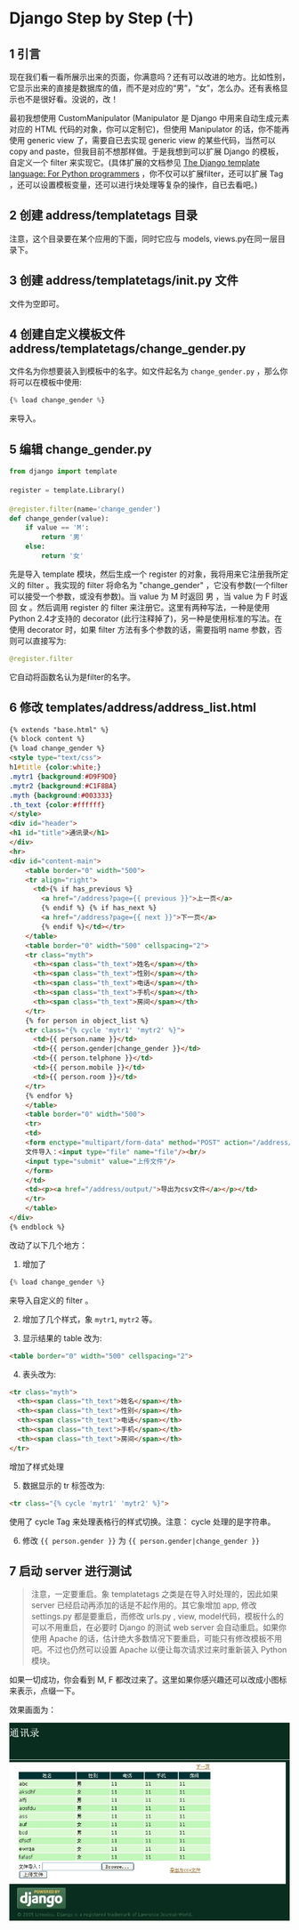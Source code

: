 # Django Step by Step (十)

## 1 引言

现在我们看一看所展示出来的页面，你满意吗？还有可以改进的地方。比如性别，它显示出来的直接是数据库的值，而不是对应的“男”，“女”，怎么办。还有表格显示也不是很好看。没说的，改！

最初我想使用 CustomManipulator (Manipulator 是 Django 中用来自动生成元素对应的 HTML 代码的对象，你可以定制它)，但使用 Manipulator 的话，你不能再使用 generic view 了，需要自已去实现 generic view 的某些代码，当然可以 copy and paste，但我目前不想那样做。于是我想到可以扩展 Django 的模板，自定义一个 filter 来实现它。(具体扩展的文档参见 [The Django template language: For Python programmers](https://docs.djangoproject.com/en/2.0/ref/templates/api/) ，你不仅可以扩展filter，还可以扩展 Tag ，还可以设置模板变量，还可以进行块处理等复杂的操作，自已去看吧。)

## 2 创建 address/templatetags 目录

注意，这个目录要在某个应用的下面，同时它应与 models, views.py在同一层目录下。

## 3 创建 address/templatetags/__init__.py 文件

文件为空即可。

## 4 创建自定义模板文件 address/templatetags/change_gender.py

文件名为你想要装入到模板中的名字。如文件起名为 `change_gender.py` ，那么你将可以在模板中使用:

```python
{% load change_gender %}
```

来导入。

## 5 编辑 change_gender.py

```python
from django import template

register = template.Library()

@register.filter(name='change_gender')
def change_gender(value):
    if value == 'M':
        return '男'
    else:
        return '女'
```

先是导入 template 模块，然后生成一个 register 的对象，我将用来它注册我所定义的 filter 。我实现的 filter 将命名为 "change_gender" ，它没有参数(一个filter可以接受一个参数，或没有参数)。当 value 为 M 时返回 男 ，当 value 为 F 时返回 女 。然后调用 register 的 filter 来注册它。这里有两种写法，一种是使用 Python 2.4才支持的 decorator (此行注释掉了)，另一种是使用标准的写法。在使用 decorator 时，如果 filter 方法有多个参数的话，需要指明 name 参数，否则可以直接写为:

```python
@register.filter
```

它自动将函数名认为是filter的名字。

## 6 修改 templates/address/address_list.html

```html
{% extends "base.html" %}
{% block content %}
{% load change_gender %}
<style type="text/css">
h1#title {color:white;}
.mytr1 {background:#D9F9D0}
.mytr2 {background:#C1F8BA}
.myth {background:#003333}
.th_text {color:#ffffff}
</style>
<div id="header">
<h1 id="title">通讯录</h1>
</div>
<hr>
<div id="content-main">
    <table border="0" width="500">
    <tr align="right">
      <td>{% if has_previous %}
        <a href="/address?page={{ previous }}">上一页</a>
        {% endif %} {% if has_next %}
        <a href="/address?page={{ next }}">下一页</a>
        {% endif %}</td></tr>
    </table>
    <table border="0" width="500" cellspacing="2">
    <tr class="myth">
      <th><span class="th_text">姓名</span></th>
      <th><span class="th_text">性别</span></th>
      <th><span class="th_text">电话</span></th>
      <th><span class="th_text">手机</span></th>
      <th><span class="th_text">房间</span></th>
    </tr>
    {% for person in object_list %}
    <tr class="{% cycle 'mytr1' 'mytr2' %}">
      <td>{{ person.name }}</td>
      <td>{{ person.gender|change_gender }}</td>
      <td>{{ person.telphone }}</td>
      <td>{{ person.mobile }}</td>
      <td>{{ person.room }}</td>
    </tr>
    {% endfor %}
    </table>
    <table border="0" width="500">
    <tr>
    <td>
    <form enctype="multipart/form-data" method="POST" action="/address/upload/">
    文件导入：<input type="file" name="file"/><br/>
    <input type="submit" value="上传文件"/>
    </form>
    </td>
    <td><p><a href="/address/output/">导出为csv文件</a></p></td>
    </tr>
    </table>
</div>
{% endblock %}
```

改动了以下几个地方：

1. 增加了  

```python
{% load change_gender %}
```

来导入自定义的 filter 。

2. 增加了几个样式，象 `mytr1`, `mytr2` 等。

3. 显示结果的 table 改为:

```html
<table border="0" width="500" cellspacing="2">
```

4. 表头改为:

```html
<tr class="myth">
  <th><span class="th_text">姓名</span></th>
  <th><span class="th_text">性别</span></th>
  <th><span class="th_text">电话</span></th>
  <th><span class="th_text">手机</span></th>
  <th><span class="th_text">房间</span></th>
</tr>
```

增加了样式处理

5. 数据显示的 tr 标签改为:

```html
<tr class="{% cycle 'mytr1' 'mytr2' %}">
```

使用了 cycle Tag 来处理表格行的样式切换。注意： cycle 处理的是字符串。

6. 修改 `{{ person.gender }}` 为 `{{ person.gender|change_gender }}`

## 7 启动 server 进行测试

> 注意，一定要重启。象 templatetags 之类是在导入时处理的，因此如果 server 已经启动再添加的话是不起作用的。其它象增加 app, 修改 settings.py 都是要重启，而修改 urls.py , view, model代码，模板什么的可以不用重启，在必要时 Django 的测试 web server 会自动重启。如果你使用 Apache 的话，估计绝大多数情况下要重启，可能只有修改模板不用吧。不过也仍然可以设置 Apache 以便让每次请求过来时重新装入 Python 模块。

如果一切成功，你会看到 M, F 都改过来了。这里如果你感兴趣还可以改成小图标来表示，点缀一下。

效果画面为：

![](./chapter1001.png)
